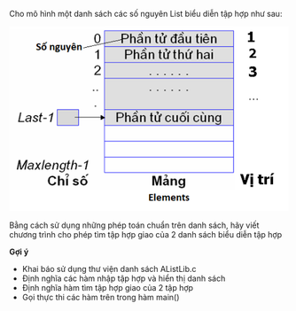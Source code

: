 Cho mô hình một danh sách các số nguyên List biểu diễn tập hợp như sau:

<img src="../dsdac.png">

Bằng cách sử dụng những phép toán chuẩn trên danh sách, hãy viết chương trình cho phép tìm tập hợp giao của 2 danh sách biểu diễn tập hợp

**Gợi ý**
- Khai báo sử dụng thư viện danh sách AListLib.c 
- Định nghĩa các hàm nhập tập hợp và hiển thị danh sách
- Định nghĩa hàm tìm tập hợp giao của 2 tập hợp
- Gọi thực thi các hàm trên trong hàm main()